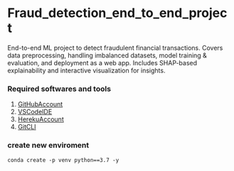 # Fraud_detection_end_to_end_project
End-to-end ML project to detect fraudulent financial transactions. Covers data preprocessing, handling imbalanced datasets, model training &amp; evaluation, and deployment as a web app. Includes SHAP-based explainability and interactive visualization for insights.

### Required softwares and tools 
  1. [GitHubAccount](https://github.com/PrasannaMadiwar)
  2. [VSCodeIDE](http://code,visualstudio.com/)
  3. [HerekuAccount](https://dashboard.heroku.com/)
  4. [GitCLI](https://GitCLI.com/)

### create new enviroment 
    conda create -p venv python==3.7 -y
    